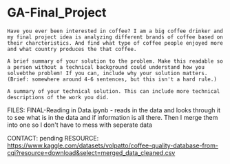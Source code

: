 # GA-Final_Project
    Have you ever been interested in coffee? I am a big coffee drinker and my final project idea is analyzing different brands of coffee based on their charcteristics. And find what type of coffee people enjoyed more and what country produces the that coffee.

    A brief summary of your solution to the problem. Make this readable so a person without a technical background could understand how you solvebthe problem! If you can, include why your solution matters. (Brief: somewhere around 4-6 sentences, but this isn't a hard rule.)

    A summary of your technical solution. This can include more technical descriptions of the work you did.
 FILES:
     FINAL-Reading in Data.ipynb
         - reads in the data and looks through it to see what is in the data and if information is all there. Then I merge them into one so I don't             have to mess with seperate data

CONTACT: pending
RESOURCE: https://www.kaggle.com/datasets/volpatto/coffee-quality-database-from-cqi?resource=download&select=merged_data_cleaned.csv
